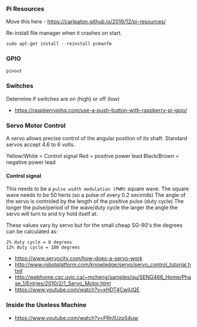 ### Pi Resources

Move this here - https://carlpaton.github.io/2019/12/pi-resources/

Re-install file manager when it crashes on start.

```
sudo apt-get install --reinstall pcmanfm
```

### GPIO

```py
pinout
```

### Switches

Determine if switches are on (high) or off (low)

* https://raspberrypihq.com/use-a-push-button-with-raspberry-pi-gpio/

### Servo Motor Control

A servo allows precise control of the angular position of its shaft.
Standard servos accept 4.6 to 6 volts.

Yellow/White = Control signal
Red = positive power lead
Black/Brown = negative power lead

#### Control signal

This needs to be a `pulse width modulation (PWM)` square wave.
The square wave needs to be 50 herts (so a pulse of every 0.2 seconds)
The angle of the servo is controled by the length of the positive pulse (duty cycle)
The longer the pulse/period of the wave/duty cycle the larger the angle the servo will turn to and try hold itself at.

These values vary by servo but for the small cheap SG-90's the degrees can be calculated as:
```
2% duty cycle = 0 degrees
12% duty cycle = 180 degrees
```

* https://www.servocity.com/how-does-a-servo-work
* http://www.robotplatform.com/knowledge/servo/servo_control_tutorial.html
* http://webhome.csc.uvic.ca/~mcheng/samples/qu/SENG466_Home/Phase_1/Entries/2010/2/1_Servo_Motor.html
* https://www.youtube.com/watch?v=xHDT4CwjUQE

### Inside the Useless Machine

* https://www.youtube.com/watch?v=PRn1Uzp54uw